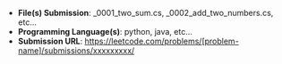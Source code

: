 [//]: # "Credit: https://github.com/neetcode-gh/leetcode/blob/main/.github/pull_request_template.md"
[//]: # "Pull Request Template"
[//]: # "Replace the placeholder values in the template below"
[//]: # "Need the underscore (_) at the beginning is because python and Java can't access the unit tests without it. This is a quick fix"

- **File(s) Submission**: \_0001_two_sum.cs, \_0002_add_two_numbers.cs, etc...
- **Programming Language(s)**: python, java, etc...
- **Submission URL**: https://leetcode.com/problems/[problem-name]/submissions/xxxxxxxxx/
